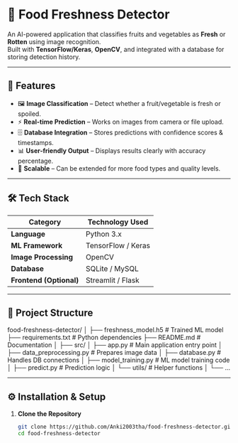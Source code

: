 # 🥦 Food Freshness Detector

An AI-powered application that classifies fruits and vegetables as **Fresh** or **Rotten** using image recognition.  
Built with **TensorFlow/Keras**, **OpenCV**, and integrated with a database for storing detection history.

---

## 📌 Features

- 🖼 **Image Classification** – Detect whether a fruit/vegetable is fresh or spoiled.
- ⚡ **Real-time Prediction** – Works on images from camera or file upload.
- 🗄 **Database Integration** – Stores predictions with confidence scores & timestamps.
- 📊 **User-friendly Output** – Displays results clearly with accuracy percentage.
- 🔄 **Scalable** – Can be extended for more food types and quality levels.

---

## 🛠 Tech Stack

| Category          | Technology Used |
|-------------------|-----------------|
| **Language**      | Python 3.x       |
| **ML Framework**  | TensorFlow / Keras |
| **Image Processing** | OpenCV         |
| **Database**      | SQLite / MySQL   |
| **Frontend (Optional)** | Streamlit / Flask |

---

## 📂 Project Structure
food-freshness-detector/
│
├── freshness_model.h5              # Trained ML model
├── requirements.txt                 # Python dependencies
├── README.md                        # Documentation
│
├── src/
│   ├── app.py                        # Main application entry point
│   ├── data_preprocessing.py         # Prepares image data
│   ├── database.py                   # Handles DB connections
│   ├── model_training.py             # ML model training code
│   ├── predict.py                    # Prediction logic
│   └── utils/                        # Helper functions
│
└── ...


---

## ⚙ Installation & Setup

1. **Clone the Repository**
   ```bash
   git clone https://github.com/Anki2003tha/food-freshness-detector.git
   cd food-freshness-detector


